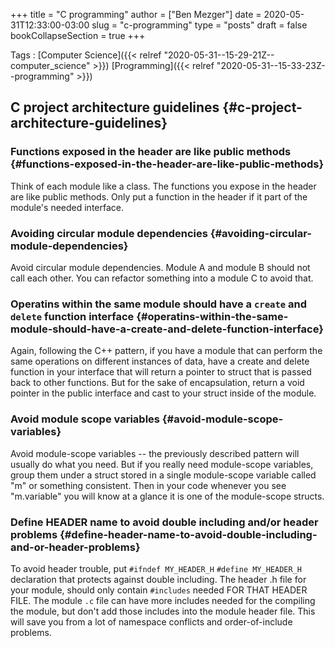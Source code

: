 +++
title = "C programming"
author = ["Ben Mezger"]
date = 2020-05-31T12:33:00-03:00
slug = "c-programming"
type = "posts"
draft = false
bookCollapseSection = true
+++

Tags
: [Computer Science]({{< relref "2020-05-31--15-29-21Z--computer_science" >}}) [Programming]({{< relref "2020-05-31--15-33-23Z--programming" >}})

## C project architecture guidelines {#c-project-architecture-guidelines}

### Functions exposed in the header are like public methods {#functions-exposed-in-the-header-are-like-public-methods}

Think of each module like a class. The functions you expose in the
header are like public methods. Only put a function in the header if it
part of the module's needed interface.

### Avoiding circular module dependencies {#avoiding-circular-module-dependencies}

Avoid circular module dependencies. Module A and module B should
not call each other. You can refactor something into a module C to avoid
that.

### Operatins within the same module should have a `create` and `delete` function interface {#operatins-within-the-same-module-should-have-a-create-and-delete-function-interface}

Again, following the C++ pattern, if you have a module that can
perform the same operations on different instances of data, have a
create and delete function in your interface that will return a pointer
to struct that is passed back to other functions. But for the sake of
encapsulation, return a void pointer in the public interface and cast to
your struct inside of the module.

### Avoid module scope variables {#avoid-module-scope-variables}

Avoid module-scope variables -- the previously described pattern
will usually do what you need. But if you really need module-scope
variables, group them under a struct stored in a single module-scope
variable called "m" or something consistent. Then in your code whenever
you see "m.variable" you will know at a glance it is one of the
module-scope structs.

### Define HEADER name to avoid double including and/or header problems {#define-header-name-to-avoid-double-including-and-or-header-problems}

To avoid header trouble, put `#ifndef MY_HEADER_H` `#define MY_HEADER_H`
declaration that protects against double including. The header .h file for your
module, should only contain `#includes` needed FOR THAT HEADER FILE. The module
`.c` file can have more includes needed for the compiling the module, but don't
add those includes into the module header file. This will save you from a lot of
namespace conflicts and order-of-include problems.
